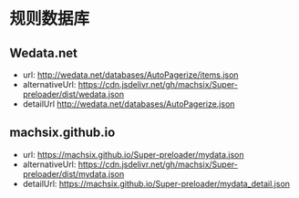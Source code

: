# 规则数据库

## Wedata.net

- url: <http://wedata.net/databases/AutoPagerize/items.json>
- alternativeUrl: <https://cdn.jsdelivr.net/gh/machsix/Super-preloader/dist/wedata.json>
- detailUrl <http://wedata.net/databases/AutoPagerize.json>

## machsix.github.io

- url: <https://machsix.github.io/Super-preloader/mydata.json>
- alternativeUrl: <https://cdn.jsdelivr.net/gh/machsix/Super-preloader/dist/mydata.json>
- detailUrl: <https://machsix.github.io/Super-preloader/mydata_detail.json>
